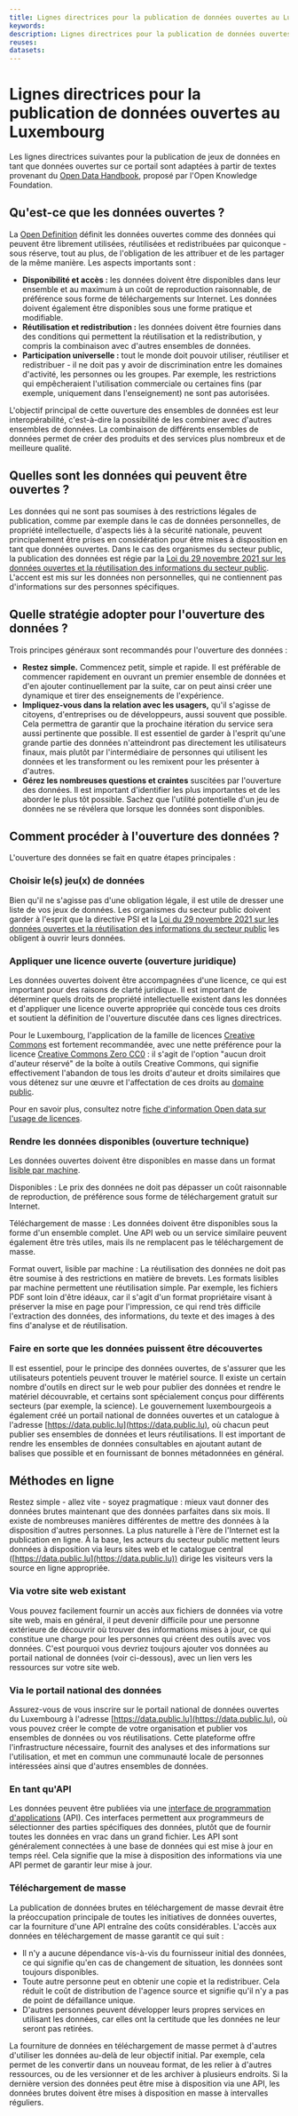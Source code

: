 ```yaml
---
title: Lignes directrices pour la publication de données ouvertes au Luxembourg
keywords:
description: Lignes directrices pour la publication de données ouvertes au Luxembourg
reuses:
datasets:
---
```


Lignes directrices pour la publication de données ouvertes au Luxembourg
=========================================================

Les lignes directrices suivantes pour la publication de jeux de données en tant que données ouvertes sur ce portail sont adaptées à partir de textes provenant du [Open Data Handbook](http://opendatahandbook.org/), proposé par l'Open Knowledge Foundation.

Qu'est-ce que les données ouvertes ?
------------------

La [Open Definition](http://opendefinition.org/) définit les données ouvertes comme des données qui peuvent être librement utilisées, réutilisées et redistribuées par quiconque - sous réserve, tout au plus, de l'obligation de les attribuer et de les partager de la même manière. Les aspects importants sont :

* **Disponibilité et accès :** les données doivent être disponibles dans leur ensemble et au maximum à un coût de reproduction raisonnable, de préférence sous forme de téléchargements sur Internet. Les données doivent également être disponibles sous une forme pratique et modifiable.
* **Réutilisation et redistribution :** les données doivent être fournies dans des conditions qui permettent la réutilisation et la redistribution, y compris la combinaison avec d'autres ensembles de données.
* **Participation universelle :** tout le monde doit pouvoir utiliser, réutiliser et redistribuer - il ne doit pas y avoir de discrimination entre les domaines d'activité, les personnes ou les groupes. Par exemple, les restrictions qui empêcheraient l'utilisation commerciale ou certaines fins (par exemple, uniquement dans l'enseignement) ne sont pas autorisées.

L'objectif principal de cette ouverture des ensembles de données est leur interopérabilité, c'est-à-dire la possibilité de les combiner avec d'autres ensembles de données. La combinaison de différents ensembles de données permet de créer des produits et des services plus nombreux et de meilleure qualité.

Quelles sont les données qui peuvent être ouvertes ?
---------------------------

Les données qui ne sont pas soumises à des restrictions légales de publication, comme par exemple dans le cas de données personnelles, de propriété intellectuelle, d'aspects liés à la sécurité nationale, peuvent principalement être prises en considération pour être mises à disposition en tant que données ouvertes. Dans le cas des organismes du secteur public, la publication des données est régie par la [Loi du 29 novembre 2021 sur les données ouvertes et la réutilisation des informations du secteur public](https://legilux.public.lu/eli/etat/leg/loi/2021/11/29/a836/jo). L'accent est mis sur les données non personnelles, qui ne contiennent pas d'informations sur des personnes spécifiques.

Quelle stratégie adopter pour l'ouverture des données ?
----------------------------------------------------

Trois principes généraux sont recommandés pour l'ouverture des données :

* **Restez simple.** Commencez petit, simple et rapide. Il est préférable de commencer rapidement en ouvrant un premier ensemble de données et d'en ajouter continuellement par la suite, car on peut ainsi créer une dynamique et tirer des enseignements de l'expérience.
* **Impliquez-vous dans la relation avec les usagers,** qu'il s'agisse de citoyens, d'entreprises ou de développeurs, aussi souvent que possible. Cela permettra de garantir que la prochaine itération du service sera aussi pertinente que possible. Il est essentiel de garder à l'esprit qu'une grande partie des données n'atteindront pas directement les utilisateurs finaux, mais plutôt par l'intermédiaire de personnes qui utilisent les données et les transforment ou les remixent pour les présenter à d'autres.
* **Gérez les nombreuses questions et craintes** suscitées par l'ouverture des données. Il est important d'identifier les plus importantes et de les aborder le plus tôt possible. Sachez que l'utilité potentielle d'un jeu de données ne se révélera que lorsque les données sont disponibles.

Comment procéder à l'ouverture des données ?
--------------------------------

L'ouverture des données se fait en quatre étapes principales :

### Choisir le(s) jeu(x) de données

Bien qu'il ne s'agisse pas d'une obligation légale, il est utile de dresser une liste de vos jeux de données. Les organismes du secteur public doivent garder à l'esprit que la directive PSI et la [Loi du 29 novembre 2021 sur les données ouvertes et la réutilisation des informations du secteur public](https://legilux.public.lu/eli/etat/leg/loi/2021/11/29/a836/jo) les obligent à ouvrir leurs données. 

### Appliquer une licence ouverte (ouverture juridique)

Les données ouvertes doivent être accompagnées d'une licence, ce qui est important pour des raisons de clarté juridique. Il est important de déterminer quels droits de propriété intellectuelle existent dans les données et d'appliquer une licence ouverte appropriée qui concède tous ces droits et soutient la définition de l'ouverture discutée dans ces lignes directrices.

Pour le Luxembourg, l'application de la famille de licences [Creative Commons](https://creativecommons.org/) est fortement recommandée, avec une nette préférence pour la licence [Creative Commons Zero CC0](https://creativecommons.org/publicdomain/zero/1.0/deed.fr) : il s'agit de l'option "aucun droit d'auteur réservé" de la boîte à outils Creative Commons, qui signifie effectivement l'abandon de tous les droits d'auteur et droits similaires que vous détenez sur une œuvre et l'affectation de ces droits au [domaine public](https://wiki.creativecommons.org/wiki/Public_domain).

Pour en savoir plus, consultez notre [fiche d'information Open data sur l'usage de licences](/fr/pages/fact-sheets/licenses/).

### Rendre les données disponibles (ouverture technique)

Les données ouvertes doivent être disponibles en masse dans un format [lisible par machine](http://opendatahandbook.org/glossary/en/terms/machine-readable/).

Disponibles : Le prix des données ne doit pas dépasser un coût raisonnable de reproduction, de préférence sous forme de téléchargement gratuit sur Internet.

Téléchargement de masse : Les données doivent être disponibles sous la forme d'un ensemble complet. Une API web ou un service similaire peuvent également être très utiles, mais ils ne remplacent pas le téléchargement de masse.

Format ouvert, lisible par machine : La réutilisation des données ne doit pas être soumise à des restrictions en matière de brevets. Les formats lisibles par machine permettent une réutilisation simple. Par exemple, les fichiers PDF sont loin d'être idéaux, car il s'agit d'un format propriétaire visant à préserver la mise en page pour l'impression, ce qui rend très difficile l'extraction des données, des informations, du texte et des images à des fins d'analyse et de réutilisation.

### Faire en sorte que les données puissent être découvertes

Il est essentiel, pour le principe des données ouvertes, de s'assurer que les utilisateurs potentiels peuvent trouver le matériel source. Il existe un certain nombre d'outils en direct sur le web pour publier des données et rendre le matériel découvrable, et certains sont spécialement conçus pour différents secteurs (par exemple, la science). Le gouvernement luxembourgeois a également créé un portail national de données ouvertes et un catalogue à l'adresse [https://data.public.lu](https://data.public.lu), où chacun peut publier ses ensembles de données et leurs réutilisations. Il est important de rendre les ensembles de données consultables en ajoutant autant de balises que possible et en fournissant de bonnes métadonnées en général.

Méthodes en ligne
--------------

Restez simple - allez vite - soyez pragmatique : mieux vaut donner des données brutes maintenant que des données parfaites dans six mois. Il existe de nombreuses manières différentes de mettre des données à la disposition d'autres personnes. La plus naturelle à l'ère de l'Internet est la publication en ligne. À la base, les acteurs du secteur public mettent leurs données à disposition via leurs sites web et le catalogue central ([https://data.public.lu](https://data.public.lu)) dirige les visiteurs vers la source en ligne appropriée.

### Via votre site web existant

Vous pouvez facilement fournir un accès aux fichiers de données via votre site web, mais en général, il peut devenir difficile pour une personne extérieure de découvrir où trouver des informations mises à jour, ce qui constitue une charge pour les personnes qui créent des outils avec vos données. C'est pourquoi vous devriez toujours ajouter vos données au portail national de données (voir ci-dessous), avec un lien vers les ressources sur votre site web.

### Via le portail national des données

Assurez-vous de vous inscrire sur le portail national de données ouvertes du Luxembourg à l'adresse [https://data.public.lu](https://data.public.lu), où vous pouvez créer le compte de votre organisation et publier vos ensembles de données ou vos réutilisations. Cette plateforme offre l'infrastructure nécessaire, fournit des analyses et des informations sur l'utilisation, et met en commun une communauté locale de personnes intéressées ainsi que d'autres ensembles de données.

### En tant qu'API

Les données peuvent être publiées via une [interface de programmation d'applications](http://opendatahandbook.org/glossary/en/terms/application-programming-interface/) (API). Ces interfaces permettent aux programmeurs de sélectionner des parties spécifiques des données, plutôt que de fournir toutes les données en vrac dans un grand fichier. Les API sont généralement connectées à une base de données qui est mise à jour en temps réel. Cela signifie que la mise à disposition des informations via une API permet de garantir leur mise à jour.

### Téléchargement de masse

La publication de données brutes en téléchargement de masse devrait être la préoccupation principale de toutes les initiatives de données ouvertes, car la fourniture d'une API entraîne des coûts considérables. L'accès aux données en téléchargement de masse garantit ce qui suit :

* Il n'y a aucune dépendance vis-à-vis du fournisseur initial des données, ce qui signifie qu'en cas de changement de situation, les données sont toujours disponibles.
* Toute autre personne peut en obtenir une copie et la redistribuer. Cela réduit le coût de distribution de l'agence source et signifie qu'il n'y a pas de point de défaillance unique.
* D'autres personnes peuvent développer leurs propres services en utilisant les données, car elles ont la certitude que les données ne leur seront pas retirées.

La fourniture de données en téléchargement de masse permet à d'autres d'utiliser les données au-delà de leur objectif initial. Par exemple, cela permet de les convertir dans un nouveau format, de les relier à d'autres ressources, ou de les versionner et de les archiver à plusieurs endroits. Si la dernière version des données peut être mise à disposition via une API, les données brutes doivent être mises à disposition en masse à intervalles réguliers.
